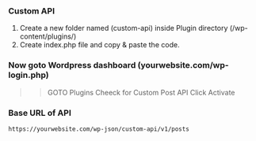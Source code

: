 ### Custom API
1. Create a new folder named (custom-api) inside Plugin directory (/wp-content/plugins/)
2. Create index.php file and copy & paste the code.

### Now goto Wordpress dashboard (yourwebsite.com/wp-login.php)
>> GOTO Plugins
>> Cheeck for Custom Post API
>> Click Activate

### Base URL of API
```file copy
https://yourwebsite.com/wp-json/custom-api/v1/posts
```
